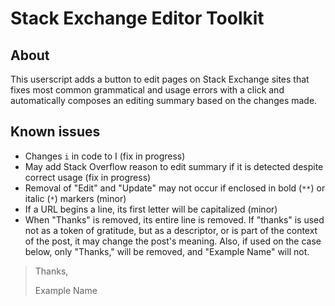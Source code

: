 Stack Exchange Editor Toolkit
=============================

## About

This userscript adds a button to edit pages on Stack Exchange sites that fixes most common grammatical and usage errors with a click and automatically composes an editing summary based on the changes made.

## Known issues

 - Changes `i` in code to I (fix in progress)
 - May add Stack Overflow reason to edit summary if it is detected despite correct usage (fix in progress)
 - Removal of "Edit" and "Update" may not occur if enclosed in bold (`**`) or italic (`*`) markers (minor)
 - If a URL begins a line, its first letter will be capitalized (minor)
 - When "Thanks" is removed, its entire line is removed. If "thanks" is used not as a token of gratitude, but as a descriptor, or is part of the context of the post, it may change the post's meaning. Also, if used on the case below, only "Thanks," will be removed, and "Example Name" will not.

> Thanks,
>
> Example Name

